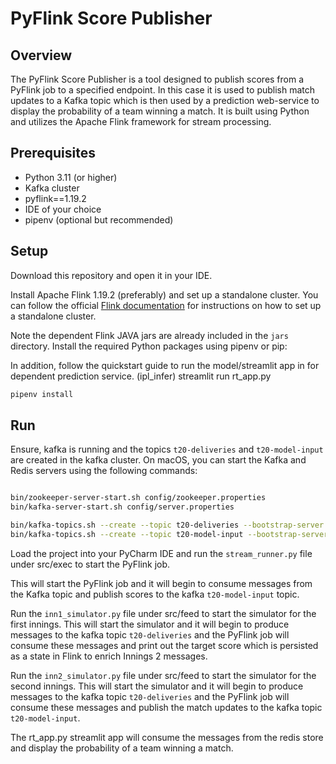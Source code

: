 
# PyFlink Score Publisher

## Overview
The PyFlink Score Publisher is a tool designed to publish scores from a PyFlink job to a specified endpoint.
In this case it is used to publish match updates to a Kafka topic which is then used by a prediction web-service
to display the probability of a team winning a match.
It is built using Python and utilizes the Apache Flink framework for stream processing.


## Prerequisites
- Python 3.11 (or higher)
- Kafka cluster 
- pyflink==1.19.2 
- IDE of your choice 
- pipenv (optional but recommended)

## Setup

Download this repository and open it in your IDE.


Install Apache Flink 1.19.2 (preferably) and set up a standalone cluster.
You can follow the official [Flink documentation](https://nightlies.apache.org/flink/flink-docs-release-1.19/docs/deployment/cluster_setup/) for instructions on how to set up a standalone cluster.

Note the dependent Flink JAVA jars are already included in the `jars` directory.
Install the required Python packages using pipenv or pip:

In addition, follow the quickstart guide to run the model/streamlit app in for dependent prediction service.
(ipl_infer) streamlit run rt_app.py


```bash
pipenv install
```


## Run
Ensure, kafka is running and the topics `t20-deliveries` and `t20-model-input` are created in the kafka cluster.
On macOS, you can start the Kafka and Redis servers using the following commands:
```bash

bin/zookeeper-server-start.sh config/zookeeper.properties
bin/kafka-server-start.sh config/server.properties

bin/kafka-topics.sh --create --topic t20-deliveries --bootstrap-server localhost:9092 --partitions 1 --replication-factor 1
bin/kafka-topics.sh --create --topic t20-model-input --bootstrap-server localhost:9092 --partitions 1 --replication-factor 1

```

Load the project into your PyCharm IDE and run the `stream_runner.py` file under src/exec to start the PyFlink job.

This will start the PyFlink job and it will begin to consume messages from the Kafka topic 
and publish scores to the kafka `t20-model-input` topic.

Run the `inn1_simulator.py` file under src/feed to start the simulator for the first innings.
This will start the simulator and it will begin to produce messages to the kafka topic `t20-deliveries`
and the PyFlink job will consume these messages and print out the target score which is persisted as 
a state in Flink to enrich Innings 2 messages.

Run the `inn2_simulator.py` file under src/feed to start the simulator for the second innings.
This will start the simulator and it will begin to produce messages to the kafka topic `t20-deliveries`
and the PyFlink job will consume these messages and publish the match updates to the kafka topic `t20-model-input`.

The rt_app.py streamlit app will consume the messages from the redis store and display the probability of a team winning a match.